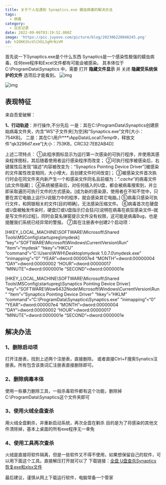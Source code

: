 ```yaml
---
title: 关于个人在遇到 Synaptics.exe 蠕虫病毒的解决办法
tags:
  - 病毒
category:
  - 日志记录
date: 2022-09-06T03:19:52.000Z
image: 'https://pic.juyovo.com/picture/blog/202306220848245.png'
id: hIOKKShcUlCHSLSgMrNiVM
---
```


首先说一下Synaptics.exe是个什么东西
Synaptics是一个感染性极强的蠕虫病毒，任何exe程序和Excel文件都有可能会被感染。
其本体位于 C:\ProgramData\Synaptics 中，需要 打开 **隐藏文件显示** 并 关闭 **隐藏受系统保护的文件** 选项后才能看到。
![img](https://pic.juyovo.com/picture/img/202209061154187.png)

![img](https://pic.juyovo.com/picture/img/202209061155069.png)

## 表现特征

来自吾爱破解：

**1、行动轨迹**：并行操作,不分先后
一是：其在C:\ProgramData\Synaptics创建原始病毒文件夹，内含“WS”子文件夹[为空]和“Synaptics.exe”文件[大小：754KB]。
二是：其在C:\用户***\AppData\Local\Temp中，释放文件“qk3296d7.exe”[大小：753KB，CRC32:7EB2AB4D]

上述二项特点：
①此程序图标显示为运行第一次感染的可执行程序，并使用其感染程序图标，其后随着使用者运行感染程序而改变；
②可执行程序被感染后，右键属性后发现“描述”内容被改变为：“Synaptics Pointing Device Driver”[被感染的文件属性改变相同，大小增大，且创建文件时间改变]；
③被感染文件首次执行时会在同文件夹内新产生一个和感染文件同名且前缀为：“.*cache*”的病毒文件[此文件隐藏]；
④系统被感染后，对任何插入的U盘，都会被病毒搜索到，并立即采取遍历可执行文件的方式感染。[成为新的感染源，使用者在不知不觉中，只要在其它电脑上运行U说服力中的程序，就会感染其它电脑。]
⑤病毒只感染可执行文件，和网银相关的文件[目的明确]，无法感染压缩文件。
⑥病毒首次在硬盘或U盘被触发传染时，硬盘灯或U盘指示灯会狂闪[说明在病毒在疯狂感染文件–就是写文件的过程]，同时会莫名弹窗提示文件没有权限，这可能是病毒Bug，也是提醒我们系统已经异常的警报。
⑦其在注册表中创建2个启动项：

[HKEY_LOCAL_MACHINE\SOFTWARE\Microsoft\Shared Tools\MSConfig\startupreg\mydesk]
“key”=“SOFTWARE\Microsoft\Windows\CurrentVersion\Run”
“item”=“mydesk”
“hkey”=“HKCU”
“command”=“C:\Users\WWH\Desktop\mydesk 1.0.7.0\mydesk.exe”
“inimapping”=“0”
“YEAR”=dword:000007e4
“MONTH”=dword:00000004
“DAY”=dword:00000002
“HOUR”=dword:00000017
“MINUTE”=dword:0000001e
“SECOND”=dword:0000001e

[HKEY_LOCAL_MACHINE\SOFTWARE\Microsoft\Shared Tools\MSConfig\startupreg\Synaptics Pointing Device Driver]
“key”=“SOFTWARE\Wow6432Node\Microsoft\Windows\CurrentVersion\Run”
“item”=“Synaptics Pointing Device Driver”
“hkey”=“HKLM”
“command”=“C:\ProgramData\Synaptics\Synaptics.exe”
“inimapping”=“0”
“YEAR”=dword:000007e4
“MONTH”=dword:00000004
“DAY”=dword:00000002
“HOUR”=dword:00000017
“MINUTE”=dword:0000001e
“SECOND”=dword:0000001e

## 解决办法

### 1、删除启动项

打开注册表，找到上述两个注册表，直接删除。
或者直接Ctrl+F搜索Synatics注册表。所有包含该类词汇注册表直接删除即可。

### 2、删除病毒本体

使用一些暴力删除工具，一般杀毒软件都有这个功能，删除掉C:\ProgramData\Synaptics这个文件夹即可

### 3、使用火绒全盘查杀

用火绒全盘剿杀，并重新启动系统，再次全盘在剿杀
目的是为了将感染的其他文件清除掉，基本上桌面的所有exe程序无一幸免

### 4、使用工具再次查杀

火绒是直接将软件隔离，但是一些软件又不得不使用，如果想保留自己的软件，可以用下面这个工具。直接解压打开就可以了
下载链接：[全盘 U盘查杀Synaptics 恢复exe和xlsx文件](https://pan.juyovo.com/s/kVbhN)

最后建议，谨慎从网上下载运行软件，电脑常备一个管家
